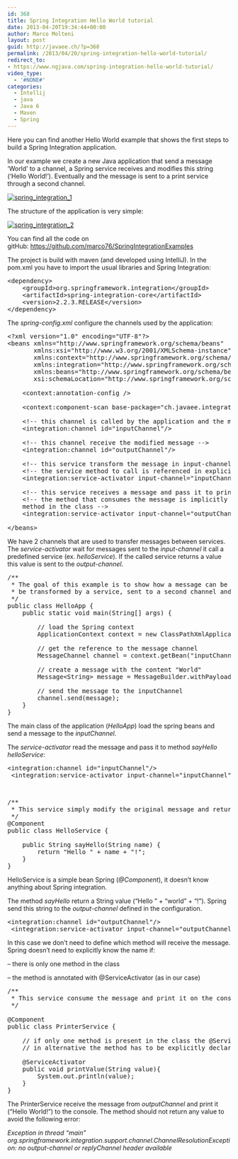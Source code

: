 ```yaml
---
id: 368
title: Spring Integration Hello World tutorial
date: 2013-04-20T19:34:44+00:00
author: Marco Molteni
layout: post
guid: http://javaee.ch/?p=368
permalink: /2013/04/20/spring-integration-hello-world-tutorial/
redirect_to:
- https://www.ngjava.com/spring-integration-hello-world-tutorial/
video_type:
  - '#NONE#'
categories:
  - Intellij
  - java
  - Java 6
  - Maven
  - Spring
---
```

Here you can find another Hello World example that shows the first steps to build a Spring Integration application.

In our example we create a new Java application that send a message &#8216;World&#8217; to a channel, a Spring service receives and modifies this string (&#8216;Hello World!&#8217;). Eventually and the message is sent to a print service through a second channel.

[<img class="alignnone size-medium wp-image-369" alt="spring_integration_1" src="{{site.baseurl}}/assets/img/uploads/2013/04/spring_integration_1.png?resize=300%2C145" data-recalc-dims="1" />]({{site.baseurl}}/assets/img/uploads/2013/04/spring_integration_1.png)

The structure of the application is very simple:

[<img class="alignnone size-medium wp-image-373" alt="spring_integration_2" src="{{site.baseurl}}/assets/img/uploads/2013/04/spring_integration_2.png?resize=300%2C224" data-recalc-dims="1" />]({{site.baseurl}}/assets/img/uploads/2013/04/spring_integration_2.png)

You can find all the code on gitHub: <a title="https://github.com/marco76/SpringIntegrationExamples" href="https://github.com/marco76/SpringIntegrationExamples" target="_blank">https://github.com/marco76/SpringIntegrationExamples</a>

The project is build with maven (and developed using IntelliJ). In the pom.xml you have to import the usual libraries and Spring Integration:

<pre class="brush: xml; title: ; notranslate" title="">&lt;dependency&gt;
    &lt;groupId&gt;org.springframework.integration&lt;/groupId&gt;
    &lt;artifactId&gt;spring-integration-core&lt;/artifactId&gt;
    &lt;version&gt;2.2.3.RELEASE&lt;/version&gt;
&lt;/dependency&gt;
</pre>

The _spring-config.xml_ configure the channels used by the application:

<pre class="brush: xml; title: ; notranslate" title="">&lt;?xml version="1.0" encoding="UTF-8"?&gt;
&lt;beans xmlns="http://www.springframework.org/schema/beans"
       xmlns:xsi="http://www.w3.org/2001/XMLSchema-instance"
       xmlns:context="http://www.springframework.org/schema/context"
       xmlns:integration="http://www.springframework.org/schema/integration"
       xmlns:beans="http://www.springframework.org/schema/beans"
       xsi:schemaLocation="http://www.springframework.org/schema/beans http://www.springframework.org/schema/beans/spring-beans.xsd http://www.springframework.org/schema/context http://www.springframework.org/schema/context/spring-context.xsd http://www.springframework.org/schema/integration http://www.springframework.org/schema/integration/spring-integration.xsd"&gt;

    &lt;context:annotation-config /&gt;

    &lt;context:component-scan base-package="ch.javaee.integration.example.helloWorld"/&gt;

    &lt;!-- this channel is called by the application and the message is passed to it --&gt;
    &lt;integration:channel id="inputChannel"/&gt;

    &lt;!-- this channel receive the modified message --&gt;
    &lt;integration:channel id="outputChannel"/&gt;

    &lt;!-- this service transform the message in input-channel and send the result to output-channel --&gt;
    &lt;!-- the service method to call is referenced in explicitly --&gt;
    &lt;integration:service-activator input-channel="inputChannel" ref="helloService" method="sayHello" output-channel="outputChannel"/&gt;

    &lt;!-- this service receives a message and pass it to printerService --&gt;
    &lt;!-- the method that consumes the message is implicitly defined by the @ServiceActivator annotation or it should be the only
    method in the class --&gt;
    &lt;integration:service-activator input-channel="outputChannel" ref="printerService"/&gt;

&lt;/beans&gt;
</pre>

We have 2 channels that are used to transfer messages between services. The _service-activator_ wait for messages sent to the _input-channel_ it call a predefined service (ex. _helloService_). If the called service returns a value this value is sent to the _output-channel_.

<pre class="brush: java; title: ; notranslate" title="">/**
 * The goal of this example is to show how a message can be sent to one input channel,
 * be transformed by a service, sent to a second channel and consumed by a second service
 */
public class HelloApp {
    public static void main(String[] args) {

        // load the Spring context
        ApplicationContext context = new ClassPathXmlApplicationContext("spring-config.xml");

        // get the reference to the message channel
        MessageChannel channel = context.getBean("inputChannel", MessageChannel.class);

        // create a message with the content "World"
        Message&lt;String&gt; message = MessageBuilder.withPayload("World").build();

        // send the message to the inputChannel
        channel.send(message);
    }
}
</pre>

The main class of the application (_HelloApp_) load the spring beans and send a message to the _inputChannel_.
  
The _service-activator_ read the message and pass it to method _sayHello_ _helloService_:

<pre class="brush: xml; title: ; notranslate" title="">&lt;integration:channel id="inputChannel"/&gt;
 &lt;integration:service-activator input-channel="inputChannel" ref="helloService" method="sayHello" output-channel="outputChannel"/&gt;
</pre>

&nbsp;

<pre class="brush: java; title: ; notranslate" title="">/**
 * This service simply modify the original message and return the new message
 */
@Component
public class HelloService {

    public String sayHello(String name) {
        return "Hello " + name + "!";
    }
}
</pre>

HelloService is a simple bean Spring (_@Component_), it doesn&#8217;t know anything about Spring integration.
  
The method _sayHello_ return a String value (&#8220;Hello &#8221; + &#8220;world&#8221; + &#8220;!&#8221;). Spring send this string to the _output-channel_ defined in the configuration.

<pre class="brush: xml; title: ; notranslate" title="">&lt;integration:channel id="outputChannel"/&gt;
 &lt;integration:service-activator input-channel="outputChannel" ref="printerService"/&gt;
</pre>

In this case we don&#8217;t need to define which method will receive the message. Spring doesn&#8217;t need to explicitly know the name if:
  
&#8211; there is only one method in the class
  
&#8211; the method is annotated with @ServiceActivator (as in our case)

<pre class="brush: java; title: ; notranslate" title="">/**
 * This service consume the message and print it on the console
 */

@Component
public class PrinterService {

    // if only one method is present in the class the @ServiceActivator is not necessary
    // in alternative the method has to be explicitly declared in the configuration

    @ServiceActivator
    public void printValue(String value){
        System.out.println(value);
    }
}
</pre>

The PrinterService receive the message from _outputChannel_ and print it (&#8220;Hello World!&#8221;) to the console. The method should not return any value to avoid the following error:
  
_Exception in thread &#8220;main&#8221; org.springframework.integration.support.channel.ChannelResolutionException: no output-channel or replyChannel header available_